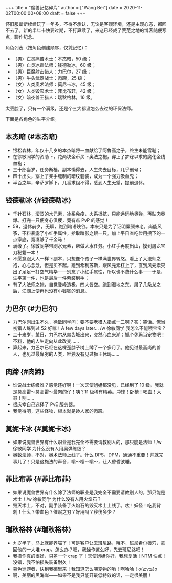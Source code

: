 +++
title = "魔兽记忆碎片"
author = ["Wang Bei"]
date = 2020-11-02T00:00:00+08:00
draft = false
+++

怀旧服断断续续玩了一年多，不得不承认，无论是客观环境，还是主观心态，都回不去了。新的半年卡快要过期，不打算续了，来这已经成了荒芜之地的博客随便写点，聊作纪念。

角色列表（按角色创建顺序，仅凭记忆）：

-   （男）亡灵痛苦术士：本杰暗，50 级；
-   （男）亡灵冰霜法师：钱德勒冰，60 级；
-   （男）巨魔射击猎人：力巴尔，27 级；
-   （男）牛头武器战士：肉蹄，25 级；
-   （女）人类奥术法师：莫尼卡冰，45 级；
-   （女）人类毁灭术士：菲比布菲，42 级；
-   （女）暗夜兽王猎人：瑞秋格林，16 级。

太丢脸了，只有一个满级，还是个三大都没怎么去过的环保法师。

下面是各角色的生平介绍。


## 本杰暗 {#本杰暗}

-   银松森林，年仅十几岁的本杰暗将一血献给了阿鲁高之子，终生未能雪耻；
-   在徐敏同学的资助下，花两块金币买下奥法之袍，穿上了梦寐以求的魔化金线血袍；
-   三十郎当岁，任务断档，副本懒得去，人生失去目标，几乎删号；
-   四十出头，穿上了亲手缝制的暗纹套装，成为一个强力吸血鬼；
-   半百之年，辛萨罗脚下，几番求组不得，感到人生无望，提前退休。


## 钱德勒冰 {#钱德勒冰}

-   千针石林，滚烫的水元素，冰系免疫，火系抵抗，只能远远地奥弹，再贴肉奥爆。打完一只便身心俱疲，竟有点 PvP 的感觉！
-   59，退休前夕，无聊，跑到暗语峡谷。本来只是为了证明廉颇未老，尚能风筝，不料暴露了小红手属性，拾取暗影之眼一只。加上平日省吃俭用攒下的一点家底，竟凑够了千金马！
-   满级了。徐敏同学带刷水元素，帮做大水任务。小红手再度出山，摸到屠龙宝刀秘籍一本！
-   不愿意跟大人一样下副本，只想像个孩子一样满世界转悠。看上了大法师之袍，心心念念，但是买不起。跑到希利苏斯，跟风元素杠上了，直到风元素交出了足足一打空气精华——别忘了小红手属性，所以也不费什么事——于是，生平第一件，也是最后一件紫装到手；
-   有了大法师之袍，自觉登峰造极，四大皆空。跑到湿地之东，屠了几条龙之后，江湖上便再也没有小钱钱的消息。


## 力巴尔 {#力巴尔}

-   力巴尔刚出生不久，徐敏同学问：要不要老猎人指点一二啊？答：笑话。俺当初猎人练到过 52 好嘛！A few days later... /w 徐敏同学 我怎么不能喂宝宝？
-   二十来岁，某日，力巴尔从棘齿城出来，突然心血来潮：抓个休玛当宠物吧！不料，他的人生走向从此改变……
-   算起来，力巴尔已经在这棵歪脖子树上蹲了一个多月了。他见过最高尚的兽人，也见过最卑劣的人类，唯独没有见过狮王休玛……


## 肉蹄 {#肉蹄}

-   谁说战士练级难？感觉还好啊！一次天使姐姐都没见，已经到了 10 级。我就是莫高雷～莫高雷～最肉的仔！咦？11 级稀有精英。冲锋！卧槽！喝血！大哥！别……
-   很庆幸自己选择了 PvE 服务器。
-   我觉得吧，这些怪物，根本就是馋人家的肉蹄。


## 莫妮卡冰 {#莫妮卡冰}

-   如果说魔兽世界有什么职业是我完全不需要请教别人的，那只能是法师！/w 徐敏同学 为什么没有人用奥弹练级？
-   奥数法师，不对，奥术法师上线了。什么 DPS，DPM，通通不重要！帅就完事儿了！只是这施法的声音，嗡～嗡～嗡～，让人昏昏欲睡。


## 菲比布菲 {#菲比布菲}

-   如果说魔兽世界有什么除了法师的职业是我完全不需要请教别人的，那只能是术士！/w 徐敏同学 为什么没有人用火焰石？
-   毁灭术士，不对，副手装备了火焰石的毁灭术士上线了。呔！妖怪！吃我背刺！什么？带血色？催眠之刃？好用吗？秒伤多少？


## 瑞秋格林 {#瑞秋格林}

-   九岁半了，马上就能养喵了！可是客户让去班尼路，哦不，班尼希尔兽穴，拿回他的一大堆 crap。怎么办？嗯，我操作这么好，先去班尼路吧！
-   我操作真的很好，只差一个 crap 了！天使姐姐你好，我想复活！NTM 快点！没错，我不怕损失装备耐久！
-   暮色巡游者，快到我碗里来！我知道怎么喂宠物的哟！啊哈哈！o(≧v≦)o
-   啊，美丽的黑海岸——如果不是我只能开最低特效的话，一定很美丽！

